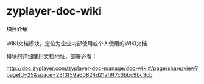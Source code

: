 # zyplayer-doc-wiki

#### 项目介绍
WIKI文档模块，定位为企业内部使用或个人使用的WIKI文档

模块的详细使用文档地址，部署必看：

http://doc.zyplayer.com/zyplayer-doc-manage/doc-wiki#/page/share/view?pageId=25&space=23f3f59a60824d21af9f7c3bbc9bc3cb

